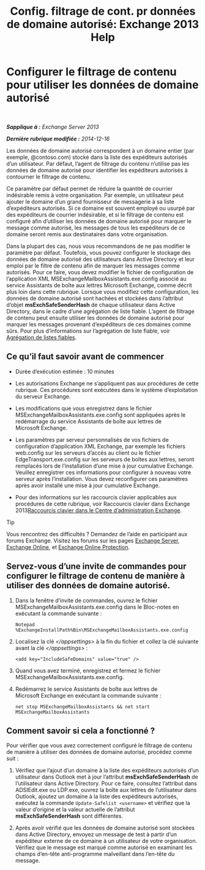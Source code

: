 ﻿---
title: 'Config. filtrage de cont. pr données de domaine autorisé: Exchange 2013 Help'
TOCTitle: Configurer le filtrage de contenu pour utiliser les données de domaine autorisé
ms:assetid: 1ee2b663-b4f3-4fef-8954-986f2d820924
ms:mtpsurl: https://technet.microsoft.com/fr-fr/library/Dn467930(v=EXCHG.150)
ms:contentKeyID: 59634335
ms.date: 05/23/2018
mtps_version: v=EXCHG.150
ms.translationtype: MT
---

# Configurer le filtrage de contenu pour utiliser les données de domaine autorisé

 

_**Sapplique à :** Exchange Server 2013_

_**Dernière rubrique modifiée :** 2014-12-16_

Les données de domaine autorisé correspondent à un domaine entier (par exemple, @contoso.com) stocké dans la liste des expéditeurs autorisés d’un utilisateur. Par défaut, l’agent de filtrage du contenu n’utilise pas les données de domaine autorisé pour identifier les expéditeurs autorisés à contourner le filtrage de contenu.

Ce paramètre par défaut permet de réduire la quantité de courrier indésirable remis à votre organisation. Par exemple, un utilisateur peut ajouter le domaine d’un grand fournisseur de messagerie à sa liste d’expéditeurs autorisés. Si ce domaine est souvent employé ou usurpé par des expéditeurs de courrier indésirable, et si le filtrage de contenu est configuré afin d’utiliser les données de domaine autorisé pour marquer le message comme autorisé, les messages de tous les expéditeurs de ce domaine seront remis aux destinataires dans votre organisation.

Dans la plupart des cas, nous vous recommandons de ne pas modifier le paramètre par défaut. Toutefois, vous pouvez configurer le stockage des données de domaine autorisé des utilisateurs dans Active Directory et leur emploi par le filtre de contenu afin de marquer les messages comme autorisés. Pour ce faire, vous devez modifier le fichier de configuration de l’application XML MSExchangeMailboxAssistants.exe.config associé au service Assistants de boîte aux lettres Microsoft Exchange, comme décrit plus loin dans cette rubrique. Lorsque vous modifiez cette configuration, les données de domaine autorisé sont hachées et stockées dans l’attribut d’objet **msExchSafeSenderHash** de chaque utilisateur dans Active Directory, dans le cadre d’une agrégation de liste fiable. L’agent de filtrage de contenu peut ensuite utiliser les données de domaine autorisé pour marquer les messages provenant d’expéditeurs de ces domaines comme sûrs. Pour plus d’informations sur l’agrégation de liste fiable, voir [Agrégation de listes fiables](safelist-aggregation-exchange-2013-help.md).

## Ce qu’il faut savoir avant de commencer

  - Durée d’exécution estimée : 10 minutes

  - Les autorisations Exchange ne s’appliquent pas aux procédures de cette rubrique. Ces procédures sont exécutées dans le système d’exploitation du serveur Exchange.

  - Les modifications que vous enregistrez dans le fichier MSExchangeMailboxAssistants.exe.config sont appliquées après le redémarrage du service Assistants de boîte aux lettres de Microsoft Exchange.

  - Les paramètres par serveur personnalisés de vos fichiers de configuration d’application XML Exchange, par exemple les fichiers web.config sur les serveurs d’accès au client ou le fichier EdgeTransport.exe.config sur les serveurs de boîtes aux lettres, seront remplacés lors de l’installation d’une mise à jour cumulative Exchange. Veuillez enregistrer ces informations pour configurer à nouveau votre serveur après l’installation. Vous devez reconfigurer ces paramètres après avoir installé une mise à jour cumulative Exchange.

  - Pour des informations sur les raccourcis clavier applicables aux procédures de cette rubrique, voir Raccourcis clavier dans Exchange 2013[Raccourcis clavier dans le Centre d’administration Exchange](keyboard-shortcuts-in-the-exchange-admin-center-exchange-online-protection-help.md).

> [!TIP]
> Vous rencontrez des difficultés ? Demandez de l’aide en participant aux forums Exchange. Visitez les forums sur les pages <a href="https://go.microsoft.com/fwlink/p/?linkid=60612">Exchange Server</a>, <a href="https://go.microsoft.com/fwlink/p/?linkid=267542">Exchange Online</a>, et <a href="https://go.microsoft.com/fwlink/p/?linkid=285351">Exchange Online Protection</a>.


## Servez-vous d’une invite de commandes pour configurer le filtrage de contenu de manière à utiliser des données de domaine autorisé.

1.  Dans la fenêtre d’invite de commandes, ouvrez le fichier MSExchangeMailboxAssistants.exe.config dans le Bloc-notes en exécutant la commande suivante :
    
        Notepad %ExchangeInstallPath%Bin\MSExchangeMailboxAssistants.exe.config

2.  Localisez la clé *\</appsettings\>* à la fin du fichier et collez la clé suivante avant la clé *\</appsettings\>* :
    
        <add key="IncludeSafeDomains" value="true" />

3.  Quand vous avez terminé, enregistrez et fermez le fichier MSExchangeMailboxAssistants.exe.config.

4.  Redémarrez le service Assistants de boîte aux lettres de Microsoft Exchange en exécutant la commande suivante :
    
        net stop MSExchangeMailboxAssistants && net start MSExchangeMailboxAssistants

## Comment savoir si cela a fonctionné ?

Pour vérifier que vous avez correctement configuré le filtrage de contenu de manière à utiliser des données de domaine autorisé, procédez comme suit :

1.  Vérifiez que l’ajout d’un domaine à la liste des expéditeurs autorisés d’un utilisateur dans Outlook met à jour l’attribut **msExchSafeSenderHash** de l’utilisateur dans Active Directory. Pour ce faire, consultez l’attribut dans ADSIEdit.exe ou LDP.exe, ouvrez la boîte aux lettres de l’utilisateur dans Outlook, ajoutez un domaine à la liste des expéditeurs autorisés, exécutez la commande `Update-Safelist <username>` et vérifiez que la valeur d’origine et la valeur actuelle de l’attribut **msExchSafeSenderHash** sont différentes.

2.  Après avoir vérifié que les données de domaine autorisé sont stockées dans Active Directory, envoyez un message de test à partir d’un expéditeur externe de ce domaine à un utilisateur de votre organisation. Vérifiez que le message est marqué comme autorisé en examinant les champs d’en-tête anti-programme malveillant dans l’en-tête du message.

